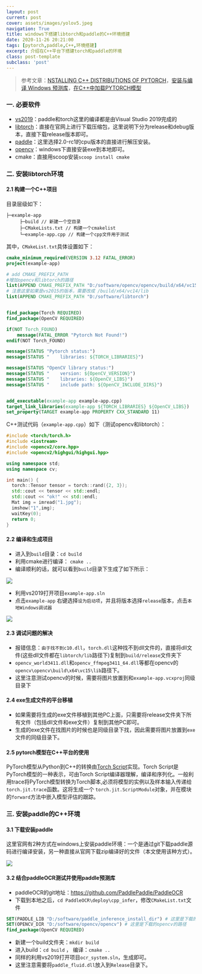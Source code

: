 ```yaml
---
layout: post
current: post
cover: assets/images/yolov5.jpeg
navigation: True
title: windows下搭建libtorch和paddle的C++环境搭建
date: 2020-11-26 20:21:00
tags: [pytorch,paddle,C++,环境搭建]
excerpt: 介绍在C++平台下搭建torch和paddle的环境
class: post-template
subclass: 'post'
---
```



> 参考文章：[NSTALLING C++ DISTRIBUTIONS OF PYTORCH](https://pytorch.org/cppdocs/installing.html)，[安装与编译 Windows 预测库](https://www.paddlepaddle.org.cn/documentation/docs/zh/2.0-rc1/guides/05_inference_deployment/inference/windows_cpp_inference.html)，[在C++中加载PYTORCH模型](https://pytorch.apachecn.org/docs/1.0/cpp_export.html)

### 一. 必要软件

* [vs2019](https://visualstudio.microsoft.com/zh-hans/vs/)：paddle和torch这里的编译都是由Visual Studio 2019完成的
* [libtorch](https://pytorch.org/get-started/locally/)：直接在官网上进行下载压缩包，这里说明下分为release和debug版本，直接下载release版本即可。
* [paddle](https://www.paddlepaddle.org.cn/documentation/docs/zh/2.0-rc1/guides/05_inference_deployment/inference/windows_cpp_inference.html)：这里选择2.0-rc1的cpu版本的直接进行解压安装。
* [opencv](https://opencv.org/releases/)：windows下直接安装exe到本地即可。
* cmake：直接用scoop安装`scoop install cmake`

### 二. 安装libtorch环境

#### 2.1 构建一个C++项目

目录层级如下：

```
├─example-app
	 ├─build // 新建一个空目录
	 ├─CMakeLists.txt // 构建一个cmakelist
	 └─example-app.cpp // 构建一个cpp文件用于测试
```

其中，`CMakeList.txt`具体设置如下：

```cmake
cmake_minimum_required(VERSION 3.12 FATAL_ERROR)
project(example-app)

# add CMAKE_PREFIX_PATH
#增加opencv和libtorch的路径
list(APPEND CMAKE_PREFIX_PATH "D:/software/opencv/opencv/build/x64/vc15/lib") 
# 注意这里如果是vs2015的版本，需要改成 /build/x64/vc14/lib
list(APPEND CMAKE_PREFIX_PATH "D:/software/libtorch")


find_package(Torch REQUIRED)
find_package(OpenCV REQUIRED)

if(NOT Torch_FOUND)
    message(FATAL_ERROR "Pytorch Not Found!")
endif(NOT Torch_FOUND)

message(STATUS "Pytorch status:")
message(STATUS "    libraries: ${TORCH_LIBRARIES}")

message(STATUS "OpenCV library status:")
message(STATUS "    version: ${OpenCV_VERSION}")
message(STATUS "    libraries: ${OpenCV_LIBS}")
message(STATUS "    include path: ${OpenCV_INCLUDE_DIRS}")


add_executable(example-app example-app.cpp)
target_link_libraries(example-app ${TORCH_LIBRARIES} ${OpenCV_LIBS})
set_property(TARGET example-app PROPERTY CXX_STANDARD 11)
```

C++测试代码（`example-app.cpp`）如下（测试opencv和libtorch）：

```C++
#include <torch/torch.h>
#include <iostream>
#include <opencv2/core.hpp>
#include <opencv2/highgui/highgui.hpp>

using namespace std;
using namespace cv;

int main() {
  torch::Tensor tensor = torch::rand({2, 3});
  std::cout << tensor << std::endl;
  std::cout << "ok!" << std::endl;
  Mat img = imread("1.jpg");
  imshow("1",img);
  waitKey(0);
  return 0;
}
```

#### 2.2 编译和生成项目

* 进入到`build`目录：`cd build`
* 利用cmake进行编译： `cmake ..`
* 编译顺利的话，就可以看到`build`目录下生成了如下所示：

![](https://tva1.sinaimg.cn/large/0081Kckwgy1gmaqn8ispmj30j706dq3s.jpg)

* 利用vs2019打开项目`example-app.sln`
* 点击`example-app` 右键选择`设为启动项`，并且将版本选择`release`版本，点击`本地Windows调试器`

![](https://tva1.sinaimg.cn/large/0081Kckwgy1gmaqnkotpsj30kk0blmxs.jpg)

#### 2.3 调试问题的解决

* 报错信息：`由于找不到c10.dll`，`torch.dll`这种找不到dll文件的，直接将dll文件(这些dll文件都在`libtorch/lib`路径下)复制到`build/release`文件夹下
* `opencv_world3411.dll`和`opencv_ffmpeg3411_64.dll`等都在opencv的`opencv\opencv\build\x64\vc15\lib`路径下。
* 这里注意测试opencv的时候，需要将图片放置到和`example-app.vcxproj`同级目录下

#### 2.4 exe生成文件的平台移植

* 如果需要将生成的exe文件移植到其他PC上面，只需要将release文件夹下所有文件（包括dll文件和exe文件）复制到其他PC即可。
* 生成的exe文件在找图片的时候也是同级目录下找，因此需要将图片放置到`exe`文件的同级目录下。

#### 2.5 pytorch模型在C++平台的使用

PyTorch模型从Python到C++的转换由[Torch Script](https://pytorch.org/docs/master/jit.html)实现。Torch Script是PyTorch模型的一种表示，可由Torch Script编译器理解，编译和序列化。一般利用trace将PyTorch模型转换为Torch脚本,必须将模型的实例以及样本输入传递给`torch.jit.trace`函数。这将生成一个 `torch.jit.ScriptModule`对象，并在模块的`forward`方法中嵌入模型评估的跟踪。

### 三. 安装paddle的C++环境

#### 3.1 下载安装paddle

这里官网有2种方式在windows上安装paddle环境：一个是通过git下载paddle源码进行编译安装，另一种直接从官网下载zip编译好的文件（本文使用该种方式）。

![](https://tva1.sinaimg.cn/large/0081Kckwgy1gmaqnvgko9j30q707iaac.jpg)

#### 3.2 结合paddleOCR测试并使用paddle预测库

* paddleOCR的git地址：https://github.com/PaddlePaddle/PaddleOCR
* 下载到本地之后，`cd PaddleOCR\deploy\cpp_infer`，修改`CMakeList.txt`文件

```cmake
SET(PADDLE_LIB "D:/software/paddle_inference_install_dir") # 这里是下载的paddle预测库的路径
SET(OPENCV_DIR "D:/software/opencv/opencv") # 这里是下载的opencv的路径
find_package(OpenCV REQUIRED)
```

* 新建一个build文件夹：`mkdir build`
* 进入build：`cd build` ， 编译：`cmake ..`
* 同样的利用vs2019打开项目`ocr_system.sln`，生成即可。
* 这里注意需要将`paddle_fluid.dll`放入到`Release`目录下。

